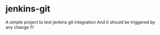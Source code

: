 # jenkins-git

A simple project to test jenkins git integration
And it should be triggered by any change !!!
